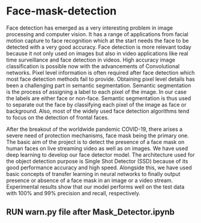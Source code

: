 # Face-mask-detection

Face detection has emerged as a very interesting problem in image processing
and computer vision. It has a range of applications from facial motion capture to
face recognition which at the start needs the face to be detected with a very
good accuracy. Face detection is more relevant today because it not only used
on images but also in video applications like real time surveillance and face
detection in videos. High accuracy image classification is possible now with the
advancements of Convolutional networks. Pixel level information is often
required after face detection which most face detection methods fail to provide.
Obtaining pixel level details has been a challenging part in semantic
segmentation. Semantic segmentation is the process of assigning a label to each
pixel of the image. In our case the labels are either face or non-face. Semantic
segmentation is thus used to separate out the face by classifying each pixel of
the image as face or background. Also, most of the widely used face detection
algorithms tend to focus on the detection of frontal faces.


After the breakout of the worldwide pandemic COVID-19, there arises a severe
need of protection mechanisms, face mask being the primary one. The basic aim
of the project is to detect the presence of a face mask on human faces on live
streaming video as well as on images. We have used deep learning to develop
our face detector model. The architecture used for the object detection purpose
is Single Shot Detector (SSD) because of its good performance accuracy and
high speed. Alongside this, we have used basic concepts of transfer learning in
neural networks to finally output presence or absence of a face mask in an
image or a video stream. Experimental results show that our model performs
well on the test data with 100% and 99% precision and recall, respectively.



## RUN warn.py file after Mask_Detector.ipynb ##
